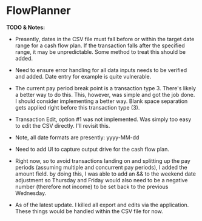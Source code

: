 # FlowPlanner


**TODO & Notes:**

* Presently, dates in the CSV file must fall before or within the target date range for a cash flow plan.  If the 
transaction falls after the specified range, it may be unpredictable.  Some method to treat this should be added.

* Need to ensure error handling for all data inputs needs to be verified and added.  Date entry for example is quite 
vulnerable.

* The current pay period break point is a transaction type 3.  There's likely a better way to do this.  This, however, 
was simple and got the job done.  I should consider implementing a better way.  Blank space separation gets applied 
right before this transaction type (3).   

* Transaction Edit, option #1 was not implemented.  Was simply too easy to edit the CSV directly.  I'll revisit this.

* Note, all date formats are presently:  yyyy-MM-dd

* Need to add UI to capture output drive for the cash flow plan.  

* Right now, so to avoid transactions landing on and splitting up the pay periods (assuming multiple and concurrent 
pay periods), I added the amount field.  by doing this, I was able to add an && to the weekend date adjustment so 
Thursday and Friday would also need to be a negative number (therefore not income) to be set back to the previous 
Wednesday.

* As of the latest update.  I killed all export and edits via the application.  These things would be handled within the CSV file for now. 


